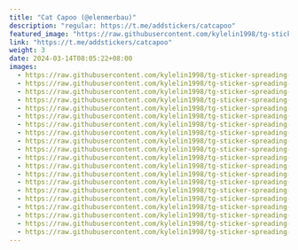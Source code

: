 ```yaml
---
title: "Cat Capoo (@elenmerbau)"
description: "regular: https://t.me/addstickers/catcapoo"
featured_image: "https://raw.githubusercontent.com/kylelin1998/tg-sticker-spreading-worldwide-images/main/img/7c3ed47b-0675-42e4-b9a7-ec6249db32fe.jpg"
link: "https://t.me/addstickers/catcapoo"
weight: 3
date: 2024-03-14T08:05:22+08:00
images:
  - https://raw.githubusercontent.com/kylelin1998/tg-sticker-spreading-worldwide-images/main/img/7c3ed47b-0675-42e4-b9a7-ec6249db32fe.jpg
  - https://raw.githubusercontent.com/kylelin1998/tg-sticker-spreading-worldwide-images/main/img/7bcc9c63-c2ac-40cd-85f8-d41dc44c7229.jpg
  - https://raw.githubusercontent.com/kylelin1998/tg-sticker-spreading-worldwide-images/main/img/ea0eb0a6-9df8-427f-85a1-ae4eaed95e64.jpg
  - https://raw.githubusercontent.com/kylelin1998/tg-sticker-spreading-worldwide-images/main/img/ce3c70da-06ee-4263-9214-1b20af025941.jpg
  - https://raw.githubusercontent.com/kylelin1998/tg-sticker-spreading-worldwide-images/main/img/4e427f47-1276-453f-9871-9e82f1afaae2.jpg
  - https://raw.githubusercontent.com/kylelin1998/tg-sticker-spreading-worldwide-images/main/img/6deff442-742e-4810-ab86-faa87c88f57b.jpg
  - https://raw.githubusercontent.com/kylelin1998/tg-sticker-spreading-worldwide-images/main/img/1b215609-8131-4ff2-88c3-ead6927d9204.jpg
  - https://raw.githubusercontent.com/kylelin1998/tg-sticker-spreading-worldwide-images/main/img/dd638f75-2561-472a-8463-a6a904689ee6.jpg
  - https://raw.githubusercontent.com/kylelin1998/tg-sticker-spreading-worldwide-images/main/img/348a06bd-a376-42ab-82b5-18503d642197.jpg
  - https://raw.githubusercontent.com/kylelin1998/tg-sticker-spreading-worldwide-images/main/img/1b60a041-d7d0-4d27-b0d0-4acfe8a9dcd0.jpg
  - https://raw.githubusercontent.com/kylelin1998/tg-sticker-spreading-worldwide-images/main/img/e70a6ebe-d12c-4e3f-ba1d-99bf3c60f24d.jpg
  - https://raw.githubusercontent.com/kylelin1998/tg-sticker-spreading-worldwide-images/main/img/bbe3d71b-1ff5-4290-9412-dcd5f3e63c41.jpg
  - https://raw.githubusercontent.com/kylelin1998/tg-sticker-spreading-worldwide-images/main/img/ff40d594-9f8d-44a6-ad39-33eacc7c5c93.jpg
  - https://raw.githubusercontent.com/kylelin1998/tg-sticker-spreading-worldwide-images/main/img/6108e396-3494-47c7-95ba-32c7fc4a82c2.jpg
  - https://raw.githubusercontent.com/kylelin1998/tg-sticker-spreading-worldwide-images/main/img/b5f01add-3758-48aa-9a02-dec6c1397d1a.jpg
  - https://raw.githubusercontent.com/kylelin1998/tg-sticker-spreading-worldwide-images/main/img/49e01434-690f-4209-88dc-301ab75cbca0.jpg
  - https://raw.githubusercontent.com/kylelin1998/tg-sticker-spreading-worldwide-images/main/img/b97071ae-9209-4bb1-9c9f-780acc367428.jpg
  - https://raw.githubusercontent.com/kylelin1998/tg-sticker-spreading-worldwide-images/main/img/8171d381-4fac-47e2-86ee-eb5e7b85dfcc.jpg
  - https://raw.githubusercontent.com/kylelin1998/tg-sticker-spreading-worldwide-images/main/img/da1683f6-9192-4275-aa97-1c94bd4cc7e9.jpg
  - https://raw.githubusercontent.com/kylelin1998/tg-sticker-spreading-worldwide-images/main/img/d7e72b96-68ed-4f43-827e-dd994bfa4877.jpg
---
```

